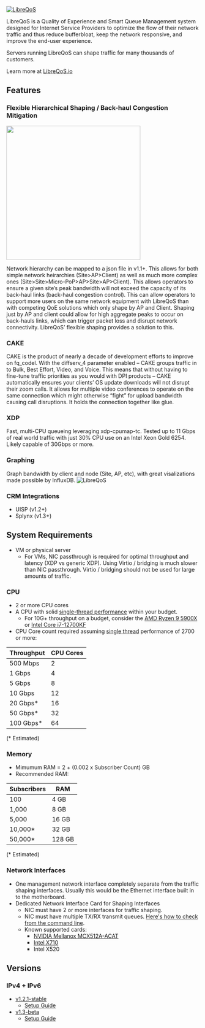 <a href="https://libreqos.io/"><img alt="LibreQoS" src="https://raw.githubusercontent.com/rchac/LibreQoS/main/docs/banner2022-2.png"></a>

LibreQoS is a Quality of Experience and Smart Queue Management system designed for Internet Service Providers to optimize the flow of their network traffic and thus reduce bufferbloat, keep the network responsive, and improve the end-user experience.

Servers running LibreQoS can shape traffic for many thousands of customers. 

Learn more at [LibreQoS.io](https://libreqos.io/)

## Features
### Flexible Hierarchical Shaping / Back-haul Congestion Mitigation
<img src="https://raw.githubusercontent.com/rchac/LibreQoS/main/docs/nestedHTB2.png" width="350"></img>

Network hierarchy can be mapped to a json file in v1.1+. This allows for both simple network heirarchies (Site>AP>Client) as well as much more complex ones (Site>Site>Micro-PoP>AP>Site>AP>Client). This allows operators to ensure a given site’s peak bandwidth will not exceed the capacity of its back-haul links (back-haul congestion control). This can allow operators to support more users on the same network equipment with LibreQoS than with competing QoE solutions which only shape by AP and Client. Shaping just by AP and client could allow for high aggregate peaks to occur on back-hauls links, which can trigger packet loss and disrupt network connectivity. LibreQoS’ flexible shaping provides a solution to this.

### CAKE
CAKE is the product of nearly a decade of development efforts to improve on fq_codel. With the diffserv_4 parameter enabled – CAKE groups traffic in to Bulk, Best Effort, Video, and Voice. This means that without having to fine-tune traffic priorities as you would with DPI products – CAKE automatically ensures your clients’ OS update downloads will not disrupt their zoom calls. It allows for multiple video conferences to operate on the same connection which might otherwise “fight” for upload bandwidth causing call disruptions. It holds the connection together like glue.

### XDP
Fast, multi-CPU queueing leveraging xdp-cpumap-tc. Tested up to 11 Gbps of real world traffic with just 30% CPU use on an Intel Xeon Gold 6254. Likely capable of 30Gbps or more.

### Graphing
Graph bandwidth by client and node (Site, AP, etc), with great visalizations made possible by InfluxDB.
<img alt="LibreQoS" src="https://raw.githubusercontent.com/rchac/LibreQoS/main/docs/v1.1-alpha-preview.jpg"></a>

### CRM Integrations
* UISP (v1.2+)
* Splynx (v1.3+)

## System Requirements
* VM or physical server
  * For VMs, NIC passthrough is required for optimal throughput and latency (XDP vs generic XDP). Using Virtio / bridging is much slower than NIC passthrough. Virtio / bridging should not be used for large amounts of traffic.

### CPU
* 2 or more CPU cores
* A CPU with solid [single-thread performance](https://www.cpubenchmark.net/singleThread.html) within your budget.
  * For 10G+ throughput on a budget, consider the [AMD Ryzen 9 5900X](https://www.bestbuy.com/site/amd-ryzen-9-5900x-4th-gen-12-core-24-threads-unlocked-desktop-processor-without-cooler/6438942.p?skuId=6438942) or [Intel Core i7-12700KF](https://www.bestbuy.com/site/intel-core-i7-12700kf-desktop-processor-12-8p-4e-cores-up-to-5-0-ghz-unlocked-lga1700-600-series-chipset-125w/6483674.p?skuId=6483674)
* CPU Core count required assuming [single thread](https://www.cpubenchmark.net/singleThread.html) performance of 2700 or more:

| Throughput    | CPU Cores     |
| ------------- | ------------- |
| 500 Mbps      | 2             |
| 1 Gbps        | 4             |
| 5 Gbps        | 8             |
| 10 Gbps       | 12            |
| 20 Gbps*      | 16            |
| 50 Gbps*      | 32            |
| 100 Gbps*     | 64            |

(* Estimated)

### Memory
* Mimumum RAM = 2 + (0.002 x Subscriber Count) GB
* Recommended RAM:

| Subscribers   | RAM           |
| ------------- | ------------- |
| 100           | 4 GB          |
| 1,000         | 8 GB          |
| 5,000         | 16 GB         |
| 10,000*       | 32 GB         |
| 50,000*       | 128 GB        |

(* Estimated)

### Network Interfaces
* One management network interface completely separate from the traffic shaping interfaces. Usually this would be the Ethernet interface built in to the motherboard.
* Dedicated Network Interface Card for Shaping Interfaces
  * NIC must have 2 or more interfaces for traffic shaping.
  * NIC must have multiple TX/RX transmit queues. [Here's how to check from the command line](https://serverfault.com/questions/772380/how-to-tell-if-nic-has-multiqueue-enabled).
  * Known supported cards:
    * [NVIDIA Mellanox MCX512A-ACAT](https://www.fs.com/products/119649.html)
    * [Intel X710](https://www.fs.com/products/75600.html)
    * Intel X520
    
## Versions
### IPv4 + IPv6
- [v1.2.1-stable](https://github.com/rchac/LibreQoS/tree/main/v1.2)
   - [Setup Guide](https://github.com/LibreQoE/LibreQoS/wiki/LibreQoS-v1.2-Installation-&-Usage-Guide-Physical-Server-and-Ubuntu-22.04)
- [v1.3-beta](https://github.com/rchac/LibreQoS/tree/main/v1.3)
   - [Setup Guide](https://github.com/LibreQoE/LibreQoS/wiki/LibreQoS-v1.3-Installation-&-Usage-Guide-Physical-Server-and-Ubuntu-22.04)
